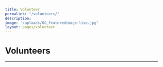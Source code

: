 ```yaml
---
title: Volunteer
permalink: "/volunteers/"
description:
image: "/uploads/OG_featuredimage-live.jpg"
layout: pages/volunteer
---
```


# Volunteers

<hr class="title-divider-blue">